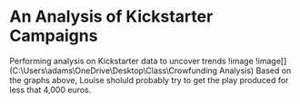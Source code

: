 # An Analysis of Kickstarter Campaigns
Performing analysis on Kickstarter data to uncover trends
!image[](blob/main/Line%20Graph.png)
!image[](C:\Users\adams\OneDrive\Desktop\Class\Crowfunding Analysis)
Based on the graphs above, Louise sholuld probably try to get the play produced for less that 4,000 euros.
